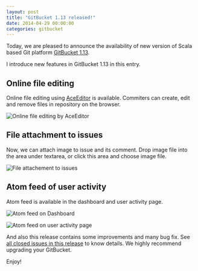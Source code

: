 ```yaml
---
layout: post
title: "GitBucket 1.13 released!"
date: 2014-04-29 00:00:00
categories: gitbucket
---
```

Today, we are pleased to announce the availability of new version of Scala based Git platform [GitBucket 1.13](https://github.com/gitbucket/gitbucket/releases/tag/1.13).

I introduce new features in GitBucket 1.13 in this entry.

## Online file editing

Online file editing using [AceEditor](http://ace.c9.io/#nav=about) is available. Commiters can create, edit and remove files in repository on the browser.

![Online file editing by AceEditor]({{site.baseurl}}/images/gitbucket-1.13/aceeditor.png)

## File attachment to issues

Now, we can attach image to issue and its comment. Drop image file into the area under textarea, or click this area and choose image file.

![File attachement to issues]({{site.baseurl}}/images/gitbucket-1.13/attach.png)

## Atom feed of user activity

Atom feed is available in the dashboard and user activity page.

![Atom feed on Dashboard]({{site.baseurl}}/images/gitbucket-1.13/rss1.png)

![Atom feed on user activity page]({{site.baseurl}}/images/gitbucket-1.13/rss2.png)

And also this release contains some improvements and many bug fix. See [all closed issues in this release](https://github.com/gitbucket/gitbucket/issues?milestone=16&state=closed) to know details. We highly recommend upgrading your GitBucket.

Enjoy!
